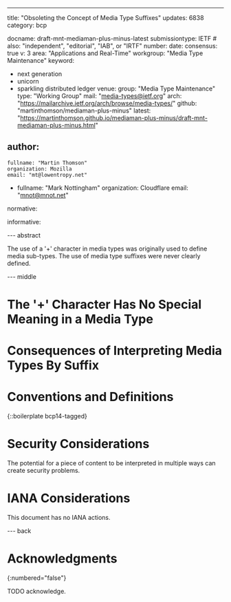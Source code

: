 ---
title: "Obsoleting the Concept of Media Type Suffixes"
updates: 6838
category: bcp

docname: draft-mnt-mediaman-plus-minus-latest
submissiontype: IETF  # also: "independent", "editorial", "IAB", or "IRTF"
number:
date:
consensus: true
v: 3
area: "Applications and Real-Time"
workgroup: "Media Type Maintenance"
keyword:
 - next generation
 - unicorn
 - sparkling distributed ledger
venue:
  group: "Media Type Maintenance"
  type: "Working Group"
  mail: "media-types@ietf.org"
  arch: "https://mailarchive.ietf.org/arch/browse/media-types/"
  github: "martinthomson/mediaman-plus-minus"
  latest: "https://martinthomson.github.io/mediaman-plus-minus/draft-mnt-mediaman-plus-minus.html"

author:
 -
    fullname: "Martin Thomson"
    organization: Mozilla
    email: "mt@lowentropy.net"
 -
    fullname: "Mark Nottingham"
    organization: Cloudflare
    email: "mnot@mnot.net"

normative:

informative:


--- abstract

The use of a '+' character in media types was originally used to define media sub-types.
The use of media type suffixes were never clearly defined.


--- middle

# The '+' Character Has No Special Meaning in a Media Type

# Consequences of Interpreting Media Types By Suffix

# Conventions and Definitions

{::boilerplate bcp14-tagged}


# Security Considerations

The potential for a piece of content to be interpreted in multiple ways can create security problems.

# IANA Considerations

This document has no IANA actions.


--- back

# Acknowledgments
{:numbered="false"}

TODO acknowledge.
